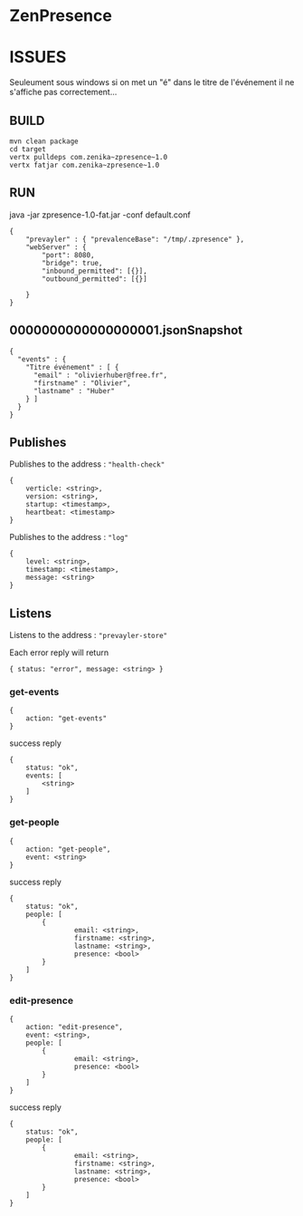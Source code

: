 # ZenPresence

ISSUES
===
Seuleument sous windows si on met un "é" dans le titre de l'événement il ne s'affiche pas correctement...

BUILD
---
    mvn clean package
    cd target
    vertx pulldeps com.zenika~zpresence~1.0
    vertx fatjar com.zenika~zpresence~1.0

RUN
---
java -jar zpresence-1.0-fat.jar -conf default.conf

    {
        "prevayler" : { "prevalenceBase": "/tmp/.zpresence" },
        "webServer" : {
            "port": 8080,
            "bridge": true,
            "inbound_permitted": [{}],
            "outbound_permitted": [{}]
    
        }
    }

0000000000000000001.jsonSnapshot
---
    {
      "events" : {
        "Titre événement" : [ {
          "email" : "olivierhuber@free.fr",
          "firstname" : "Olivier",
          "lastname" : "Huber"
        } ]
      }
    }

## Publishes

Publishes to the address : `"health-check"`

    {
        verticle: <string>,
        version: <string>,
        startup: <timestamp>,
        heartbeat: <timestamp>
    }

Publishes to the address : `"log"`

    {
        level: <string>,
        timestamp: <timestamp>,
        message: <string>
    }

## Listens

Listens to the address : `"prevayler-store"`

Each error reply will return 

    { status: "error", message: <string> }

### get-events

    {
        action: "get-events"
    } 
    
success reply
 
    {
        status: "ok",
        events: [
            <string>
        ]
    }

### get-people

    {
        action: "get-people",
        event: <string>
    }
    
success reply

    {
        status: "ok",
        people: [
            {
                    email: <string>,
                    firstname: <string>,
                    lastname: <string>,
                    presence: <bool>
            }
        ]
    }

### edit-presence

    {
        action: "edit-presence",
        event: <string>,
        people: [
            {
                    email: <string>,
                    presence: <bool>
            }
        ]
    }     
    
success reply
    
    {
        status: "ok",
        people: [
            {
                    email: <string>,
                    firstname: <string>,
                    lastname: <string>,
                    presence: <bool>
            }
        ]
    }
